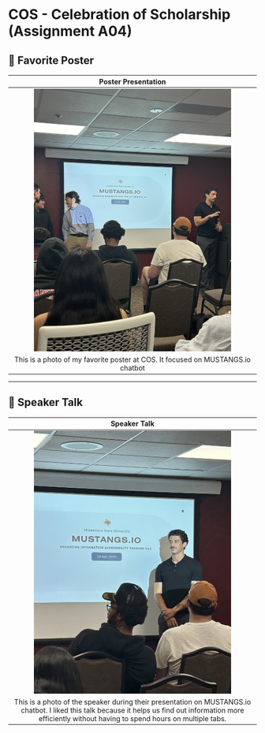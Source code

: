 # COS - Celebration of Scholarship (Assignment A04)

## 📌 Favorite Poster

|                          Poster Presentation                          |
| :-------------------------------------------------------------------: |
| <img src="poster.jpg" width="400">                                    |
| This is a photo of my favorite poster at COS. It focused on MUSTANGS.io chatbot |

---

## 🎤 Speaker Talk

|                             Speaker Talk                              |
| :-------------------------------------------------------------------: |
| <img src="speaker.jpg" width="400">                                   |
| This is a photo of the speaker during their presentation on MUSTANGS.io chatbot. I liked this talk because it helps us find out information more efficiently without having to spend hours on multiple tabs. |

